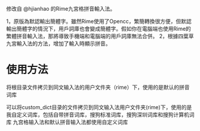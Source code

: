 修改自 @hjianhao 的Rime九宮格拼音輸入法。

1，原版為默認輸出簡體字。雖然Rime使用了Opencc，繁簡轉換很方便，但默認輸出簡體字的情況下，用戶詞庫也會變成簡體字。假如你在電腦端也使用Rime的繁體拼音輸入法，那將導致手機端和電腦端的用戶詞庫無法合併。
2，根據四葉草九宮輸入法的方法，增加了輸入時顯示拼音。

# 使用方法

将根目录文件拷贝到同文输入法的用户文件夹（rime）下，使用的是默认的拼音词库

可以将custom_dict目录的文件拷贝到同文输入法用户文件夹(rime)下，使用的是我自定义词库，包括自带拼音词库，搜狗标准词库，搜狗深圳词库和搜狗计算机词库
九宫格输入法和默认拼音输入法都使用自定义词库
